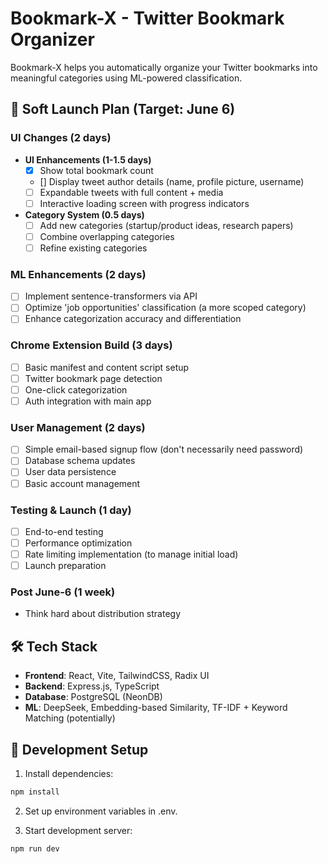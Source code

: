 # Bookmark-X - Twitter Bookmark Organizer

Bookmark-X helps you automatically organize your Twitter bookmarks into meaningful categories using ML-powered classification.

## 🚀 Soft Launch Plan (Target: June 6)

### UI Changes (2 days)
- **UI Enhancements (1-1.5 days)**
  - [x] Show total bookmark count
  - [] Display tweet author details (name, profile picture, username)
  - [ ] Expandable tweets with full content + media
  - [ ] Interactive loading screen with progress indicators
  
- **Category System (0.5 days)**
  - [ ] Add new categories (startup/product ideas, research papers)
  - [ ] Combine overlapping categories
  - [ ] Refine existing categories

### ML Enhancements (2 days)
- [ ] Implement sentence-transformers via API
- [ ] Optimize 'job opportunities' classification (a more scoped category)
- [ ] Enhance categorization accuracy and differentiation

### Chrome Extension Build (3 days)
- [ ] Basic manifest and content script setup
- [ ] Twitter bookmark page detection
- [ ] One-click categorization
- [ ] Auth integration with main app

### User Management (2 days)
- [ ] Simple email-based signup flow (don't necessarily need password)
- [ ] Database schema updates
- [ ] User data persistence
- [ ] Basic account management

### Testing & Launch (1 day)
- [ ] End-to-end testing
- [ ] Performance optimization
- [ ] Rate limiting implementation (to manage initial load)
- [ ] Launch preparation

### Post June-6 (1 week)
- Think hard about distribution strategy

## 🛠️ Tech Stack

- **Frontend**: React, Vite, TailwindCSS, Radix UI
- **Backend**: Express.js, TypeScript
- **Database**: PostgreSQL (NeonDB)
- **ML**: DeepSeek, Embedding-based Similarity, TF-IDF + Keyword Matching (potentially)

## 🔧 Development Setup

1. Install dependencies:
```bash
npm install
```

2. Set up environment variables in .env.

3. Start development server:
```bash
npm run dev
```
